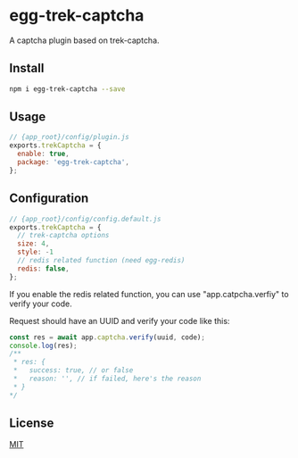 # egg-trek-captcha

A captcha plugin based on trek-captcha.

## Install

```bash
npm i egg-trek-captcha --save
```

## Usage

```js
// {app_root}/config/plugin.js
exports.trekCaptcha = {
  enable: true,
  package: 'egg-trek-captcha',
};
```

## Configuration

```js
// {app_root}/config/config.default.js
exports.trekCaptcha = {
  // trek-captcha options
  size: 4,
  style: -1
  // redis related function (need egg-redis)
  redis: false,
};
```

If you enable the redis related function, you can use "app.catpcha.verfiy" to verify your code.

Request should have an UUID and verify your code like this:

```js
const res = await app.captcha.verify(uuid, code);
console.log(res);
/**
 * res: {
 *   success: true, // or false
 *   reason: '', // if failed, here's the reason
 * }
*/
```

## License

[MIT](LICENSE)
